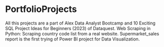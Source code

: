 # PortfolioProjects
All this projects are a part of Alex Data Analyst Bootcamp and 10 Exciting SQL Project Ideas for Beginners (2023) of Dataquest.
Web Scraping in Python: Scraping country code list from a real website.
Supermarket_sales report is the first trying of Power BI project for Data Visualization.
